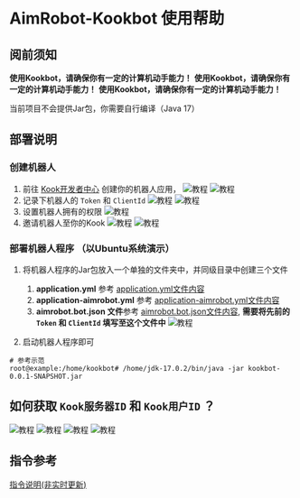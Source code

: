 # AimRobot-Kookbot 使用帮助

## 阅前须知
**使用Kookbot，请确保你有一定的计算机动手能力！**
**使用Kookbot，请确保你有一定的计算机动手能力！**
**使用Kookbot，请确保你有一定的计算机动手能力！**

当前项目不会提供Jar包，你需要自行编译（Java 17）

## 部署说明

### 创建机器人
1. 前往 [Kook开发者中心](https://developer.kookapp.cn/app/index) 创建你的机器人应用，
   ![教程](_staticres/1.png "1")
   ![教程](_staticres/2.png "1")
2. 记录下机器人的 `Token` 和 `ClientId`
   ![教程](_staticres/3.png "1")
   ![教程](_staticres/4.png "1")
3. 设置机器人拥有的权限
   ![教程](_staticres/5.png "1")
4. 邀请机器人至你的Kook
   ![教程](_staticres/6.png "1")
   ![教程](_staticres/7.png "1")

### 部署机器人程序 （以Ubuntu系统演示）
1. 将机器人程序的Jar包放入一个单独的文件夹中，并同级目录中创建三个文件
   1. **application.yml** 参考 [application.yml文件内容](src/main/resources/application.yml)
   2. **application-aimrobot.yml** 参考 [application-aimrobot.yml文件内容](src/main/resources/application-aimrobot.yml)
   3. **aimrobot.bot.json 文件**参考 [aimrobot.bot.json文件内容](src/main/resources/simbot-bots/aimrobot.bot.json), **需要将先前的 `Token` 和 `ClientId` 填写至这个文件中**
   ![教程](_staticres/8.png "1")

2. 启动机器人程序即可 
```shell
# 参考示范
root@example:/home/kookbot# /home/jdk-17.0.2/bin/java -jar kookbot-0.0.1-SNAPSHOT.jar
```

## 如何获取 `Kook服务器ID` 和 `Kook用户ID` ？
![教程](_staticres/9.png "1")
![教程](_staticres/10.png "1")
![教程](_staticres/11.png "1")
![教程](_staticres/12.png "1")

## 指令参考
[指令说明(非实时更新)](COMMAND.md)
